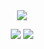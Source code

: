 <div align="center">

  <img src="https://capsule-render.vercel.app/api?type=venom&height=190&text=HISEHOONAN&fontColor=000000&fontSize=80&stroke=b678c4&strokeWidth=2"/>

  <br>
      <p>
        <img src="https://img.shields.io/badge/Xcode-147EFB?style=for-the-badge&logo=Xcode&logoColor=white"/></a>
        <img src="https://img.shields.io/badge/Swift-F05138?style=for-the-badge&logo=Swift&logoColor=white"/></a>
      </p>
  <br>
</div>
